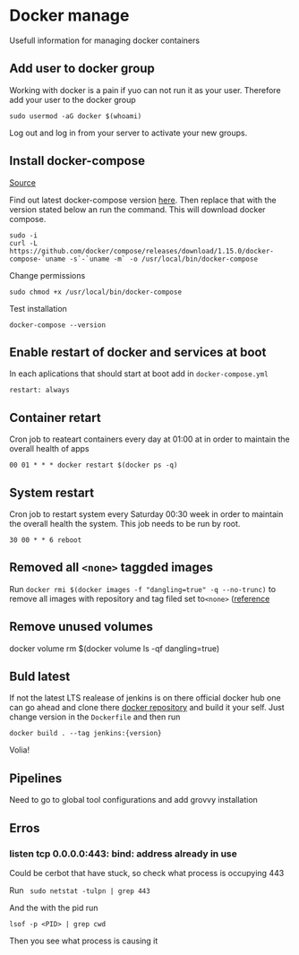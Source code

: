 # Docker manage

Usefull information for managing docker containers

## Add user to docker group
Working with docker is a pain if yuo can not run it as your user. Therefore
add your user to the docker group

```
sudo usermod -aG docker $(whoami)
```

Log out and log in from your server to activate your new groups.

## Install docker-compose 
[Source](https://docs.docker.com/compose/install/)

Find out latest docker-compose version [here](https://github.com/docker/compose/releases). Then replace that with the
version stated below an run the command. This will download docker compose.

```
sudo -i
curl -L https://github.com/docker/compose/releases/download/1.15.0/docker-compose-`uname -s`-`uname -m` -o /usr/local/bin/docker-compose
```

Change permissions

```
sudo chmod +x /usr/local/bin/docker-compose
```

Test installation

```
docker-compose --version
```

## Enable restart of docker and services at boot

In each aplications that should start at boot add in  `docker-compose.yml`
```
restart: always
```

## Container retart
Cron job to reateart containers every day at 01:00 at in order to maintain the overall health of apps
```
00 01 * * * docker restart $(docker ps -q)
```

## System restart 
Cron job to restart system every Saturday 00:30 week in order to maintain the overall health the system. This job needs to be run by root.
```
30 00 * * 6 reboot
```

## Removed all `<none>` taggded images


Run `docker rmi $(docker images -f "dangling=true" -q --no-trunc)` to remove all images with repository and tag filed set to`<none>` ([reference](https://docs.docker.com/engine/reference/commandline/images/)

## Remove unused volumes
docker volume rm $(docker volume ls -qf dangling=true)

## Buld latest 
If not the latest LTS realease of jenkins is on there official docker hub one can go ahead and
clone there [docker repository](https://github.com/jenkinsci/docker) 
and build it your self. Just change version in the `Dockerfile` and then run
```
docker build . --tag jenkins:{version}
```

Volia!

## Pipelines
Need to go to global tool configurations and add grovvy installation

## Erros

### listen tcp 0.0.0.0:443: bind: address already in use
Could be cerbot that have stuck, so check what process is occupying 443

Run ` sudo netstat -tulpn | grep 443`

And the with the pid run

`lsof -p <PID> | grep cwd`

Then you see what process is causing it


